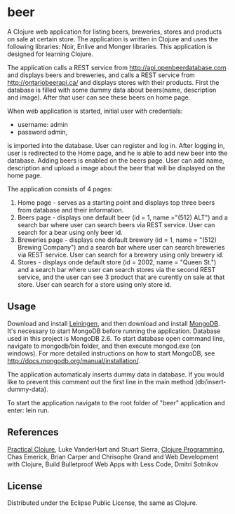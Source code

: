 # beer

A Clojure web application for listing beers, breweries, stores and products on sale at certain store. The application is written in Clojure and uses the following libraries: Noir, Enlive and Monger libraries.
This application is designed for learning Clojure.

The application calls a REST service from http://api.openbeerdatabase.com and displays beers and breweries, and calls a REST service from http://ontariobeerapi.ca/ and displays stores with their products.
First the database is filled with some dummy data about beers(name, description and image). After that user can see these beers on home page.

When web application is started, initial user with credentials:
 - username: admin
 - password admin,

is imported into the database. User can register and log in. After logging in, user is redirected to the Home page, and he is able to add new beer into the database. Adding beers is enabled on the beers page.
User can add name, description and upload a image about the beer that will be displayed on the home page.

 
The application consists of 4 pages:

1. Home page - serves as a starting point and displays top three beers from database and their information.
2. Beers page - displays one default beer (id = 1, name ="(512) ALT") and a search bar where user can search beers via REST service. User can search for a bear using only beer id.
3. Breweries page - displays one default brewery (id = 1, name = "(512) Brewing Company") and a search bar where user can search breweries via REST service. User can search for a brewery using only brewery id.
4. Stores - displays onde default store (id = 2002, name = "Queen St.") and a search bar where user can search stores via the second REST service, and the user can see 3 product that are curently on sale at that store. 
User can search for a store using only store id.

## Usage

Download and install [Leiningen](https://github.com/technomancy/leiningen), and then download and install [MongoDB](http://www.mongodb.org/downloads).
It's necessary to start MongoDB before running the application. Database used in this project is MongoDB 2.6. To start database open command line, navigate to mongodb/bin folder,
and then execute mongod.exe (on windows). For more detailed instructions on how to start MongoDB, see http://docs.mongodb.org/manual/installation/.

The application automaticaly inserts dummy data in database. If you would like to prevent this comment out the first line in the main method (db/insert-dummy-data).

To start the application navigate to the root folder of "beer" application and enter: lein run.

## References

[Practical Clojure](http://www.amazon.com/Practical-Clojure-Experts-Voice-Source/dp/1430272317), Luke VanderHart and Stuart Sierra, 
[Clojure Programming](http://www.amazon.com/Clojure-Programming-Chas-Emerick/dp/1449394701), Chas Emerick, Brian Carper and Chrisophe Grand and
Web Development with Clojure, Build Bulletproof Web Apps with Less Code, Dmitri Sotnikov

## License

Distributed under the Eclipse Public License, the same as Clojure.
